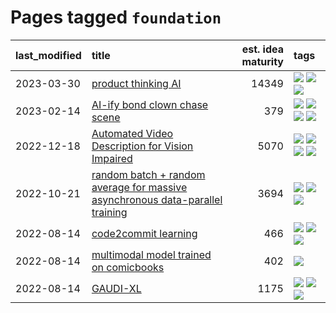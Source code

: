 # Pages tagged `foundation`

|last_modified|title|est. idea maturity|tags
|:---|:---|---:|:---|
|2023-03-30|[product thinking AI](../product_thinking_ai.md)|14349|[![](https://img.shields.io/badge/tag-experimental-4bcfd8)](../tags/experimental.md) [![](https://img.shields.io/badge/tag-foundation-d5ffe)](../tags/foundation.md) [![](https://img.shields.io/badge/tag-tooling-ebbec3)](../tags/tooling.md)|
|2023-02-14|[AI-ify bond clown chase scene](../bond_clown_chase_scene.md)|379|[![](https://img.shields.io/badge/tag-animation-53417a)](../tags/animation.md) [![](https://img.shields.io/badge/tag-experimental-4bcfd8)](../tags/experimental.md) [![](https://img.shields.io/badge/tag-foundation-d5ffe)](../tags/foundation.md) [![](https://img.shields.io/badge/tag-wip-ff6770)](../tags/wip.md)|
|2022-12-18|[Automated Video Description for Vision Impaired](../automated-video-description.md)|5070|[![](https://img.shields.io/badge/tag-accessibility-f14da)](../tags/accessibility.md) [![](https://img.shields.io/badge/tag-dataset-96f021)](../tags/dataset.md) [![](https://img.shields.io/badge/tag-foundation-d5ffe)](../tags/foundation.md) [![](https://img.shields.io/badge/tag-publicgood-734214)](../tags/publicgood.md)|
|2022-10-21|[random batch + random average for massive asynchronous data-parallel training](../async-evolutionary-ddp.md)|3694|[![](https://img.shields.io/badge/tag-experimental-4bcfd8)](../tags/experimental.md) [![](https://img.shields.io/badge/tag-foundation-d5ffe)](../tags/foundation.md) [![](https://img.shields.io/badge/tag-tooling-ebbec3)](../tags/tooling.md)|
|2022-08-14|[code2commit learning](../code2commit-learning.md)|466|[![](https://img.shields.io/badge/tag-carp-c92725)](../tags/carp.md) [![](https://img.shields.io/badge/tag-experimental-4bcfd8)](../tags/experimental.md) [![](https://img.shields.io/badge/tag-foundation-d5ffe)](../tags/foundation.md)|
|2022-08-14|[multimodal model trained on comicbooks](../multimodal-model-trained-on-comicbooks.md)|402|[![](https://img.shields.io/badge/tag-foundation-d5ffe)](../tags/foundation.md)|
|2022-08-14|[GAUDI-XL](../gaudi-xl.md)|1175|[![](https://img.shields.io/badge/tag-animation-53417a)](../tags/animation.md) [![](https://img.shields.io/badge/tag-experimental-4bcfd8)](../tags/experimental.md) [![](https://img.shields.io/badge/tag-foundation-d5ffe)](../tags/foundation.md)|